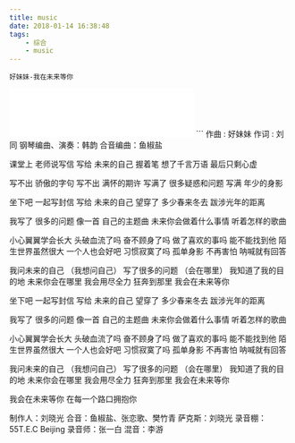 ```yaml
---
title: music
date: 2018-01-14 16:38:48
tags:
	- 综合
	- music
---
```

	好妹妹-我在未来等你
<iframe frameborder="no" border="0" marginwidth="0" marginheight="0" width=330 height=86 src="//music.163.com/outchain/player?type=2&id=526470685&auto=0&height=66"></iframe>
<!--more-->
```
作曲 : 好妹妹
作词 : 刘同
钢琴编曲、演奏：韩韵
合音编曲：鱼椒盐

课堂上 老师说写信
写给 未来的自己
握着笔 想了千言万语
最后只剩心虚

写不出 骄傲的字句
写不出 满怀的期许
写满了 很多疑惑和问题
写满 年少的身影

坐下吧 一起写封信
写给 未来的自己
望穿了 多少春来冬去
跋涉光年的距离

我写了 很多的问题
像一首 自己的主题曲
未来你会做着什么事情
听着怎样的歌曲

小心翼翼学会长大
头破血流了吗
奋不顾身了吗
做了喜欢的事吗
能不能找到他
陌生世界虽然很大
一个人也会好吧
习惯寂寞了吗
孤单身影 不再害怕
呐喊就有回答

我问未来的自己 （我想问自己）
写了很多的问题 （会在哪里）
我知道了我的目的地
未来你会在哪里
我会用尽全力 狂奔到那里
我会在未来等你

坐下吧 一起写封信
写给 未来的自己
望穿了 多少春来冬去
跋涉光年的距离

我写了 很多的问题
像一首 自己的主题曲
未来你会做着什么事情
听着怎样的歌曲

小心翼翼学会长大
头破血流了吗
奋不顾身了吗
做了喜欢的事吗
能不能找到他
陌生世界虽然很大
一个人也会好吧
习惯寂寞了吗
孤单身影 不再害怕
呐喊就有回答

我问未来的自己 （我想问自己）
写了很多的问题 （会在哪里）
我知道了我的目的地
未来你会在哪里
我会用尽全力 狂奔到那里
我会在未来等你

我会在未来等你
在每一个路口拥抱你

制作人：刘晓光
合音：鱼椒盐、张恋歌、樊竹青
萨克斯：刘晓光
录音棚：55T.E.C Beijing
录音师：张一白
混音：李游
```

